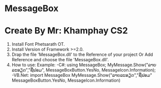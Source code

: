 # MessageBox
# Create By Mr: Khamphay CS2
1. Install Font Phetsarath OT.
2. Install Version of Framework >=2.0.
3. Drap the file 'MessageBox.dll' to the Reference of your project
            Or 
    Add Reference and choose the file 'MessageBox.dll'.
4. How to use:
    Example:
      -C#: 
          using MessageBox;
          MyMessage.Show("ລາຍລະອຽດ","ຊື່ຟອມ", MessageBoxButton.YesNo, MessageIcon.Information);
      -VB.Net: 
          import MessageBox
          MyMessage.Show("ລາຍລະອຽດ","ຊື່ຟອມ" MessageBoxButton.YesNo, MessageIcon.Information)
